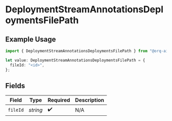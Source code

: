 # DeploymentStreamAnnotationsDeploymentsFilePath

## Example Usage

```typescript
import { DeploymentStreamAnnotationsDeploymentsFilePath } from "@orq-ai/node/models/operations";

let value: DeploymentStreamAnnotationsDeploymentsFilePath = {
  fileId: "<id>",
};
```

## Fields

| Field              | Type               | Required           | Description        |
| ------------------ | ------------------ | ------------------ | ------------------ |
| `fileId`           | *string*           | :heavy_check_mark: | N/A                |